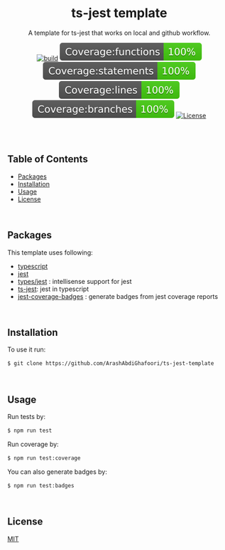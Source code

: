 <h1 align="center">
   <b>
        ts-jest template
    </b>
</h1>

<p align="center">A template for ts-jest that works on local and github workflow.</p>

<div align="center">


[![build][build-image]](build)
[![coverage:functions][coverage:functions-image]](coverage)
[![coverage:functions][coverage:statements-image]](coverage)
[![coverage:functions][coverage:lines-image]](coverage)
[![coverage:functions][coverage:branches-image]](coverage)
[![License][license-image]][license-url]

[build-image]: https://img.shields.io/github/actions/workflow/status/ArashAbdiGhafoori/ts-jest-template/jest.yml?label=build&branch=main

[coverage:functions-image]: ./coverage/badge-functions.svg
[coverage:statements-image]: ./coverage/badge-statements.svg
[coverage:lines-image]: ./coverage/badge-lines.svg
[coverage:branches-image]: ./coverage/badge-branches.svg

[license-url]: https://opensource.org/licenses/MIT
[license-image]: https://img.shields.io/npm/l/make-coverage-badge.svg

</div>

<br />
<br />

## Table of Contents

  - [Packages](#packages)
  - [Installation](#installation)
  - [Usage](#usage)
  - [License](#license)

<br />

## Packages

This template uses following:
- [typescript](https://www.npmjs.com/package/typescript)
- [jest](https://www.npmjs.com/package/jest)
- [types/jest](https://www.npmjs.com/package/@types/jest) : intellisense support for jest
- [ts-jest](https://www.npmjs.com/package/ts-jest): jest in typescript
- [jest-coverage-badges](https://www.npmjs.com/package/jest-coverage-badges) : generate badges from jest coverage reports

<br />

## Installation

To use it run:

```bash
$ git clone https://github.com/ArashAbdiGhafoori/ts-jest-template
```
<br />

## Usage
Run tests by:
```bash
$ npm run test
```

Run coverage by:
```bash
$ npm run test:coverage
```

You can also generate badges by:
```bash
$ npm run test:badges
```
<br />

## License
[MIT](LICENSE)